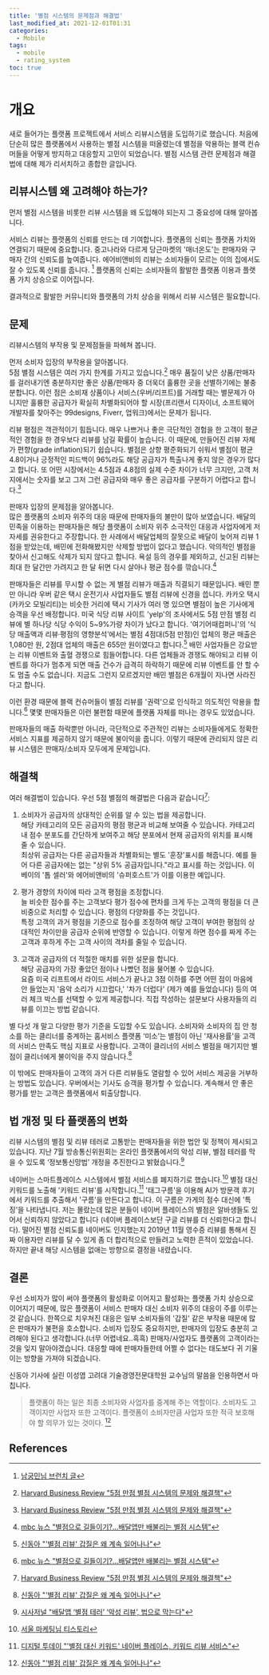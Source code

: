 ```yaml
---
title: '별점 시스템의 문제점과 해결법'
last_modified_at: 2021-12-01T01:31
categories:
  - Mobile
tags:
  - mobile
  - rating_system
toc: true
---
```


# 개요
새로 들어가는 플랫폼 프로젝트에서 서비스 리뷰시스템을 도입하기로 했습니다. 처음에 단순히 많은 플랫폼에서 사용하는 별점 시스템을 떠올렸는데 별점을 악용하는 블랙 컨슈머들을 어떻게 방지하고 대응할지 고민이 되었습니다. 별점 시스템 관련 문제점과 해결법에 대해 제가 리서치하고 종합한 글입니다. 


## 리뷰시스템 왜 고려해야 하는가?
먼저 별점 시스템을 비롯한 리뷰 시스템을 왜 도입해야 되는지 그 중요성에 대해 알아봅니다. 

서비스 리뷰는 플랫폼의 신뢰를 만드는 데 기여합니다. 플랫폼의 신뢰는 플랫폼 가치와 연결되기 때문에 중요합니다. 
중고나라와 다르게 당근마켓의 '매너온도'는 판매자와 구매자 간의 신뢰도를 높여줍니다. 에어비앤비의 리뷰는 소비자들이 모르는 이의 집에서도 잘 수 있도록 신뢰를 줍니다. [^fn1] 플랫폼의 신뢰는 소비자들의 활발한 플랫폼 이용과 플랫폼 가치 상승으로 이어집니다. 

결과적으로 활발한 커뮤니티와 플랫폼의 가치 상승을 위해서 리뷰 시스템은 필요합니다.


## 문제 
리뷰시스템의 부작용 및 문제점들을 파헤쳐 봅니다. 

먼저 소비자 입장의 부작용을 알아봅니다. \
5점 별점 시스템은 여러 가지 한계를 가지고 있습니다.[^fn3] 매우 품질이 낮은 상품/판매자를 걸러내기엔 충분하지만 좋은 상품/판매자 중 더욱더 훌륭한 곳을 선별하기에는 불충분합니다. 이런 점은 소비재 상품이나 서비스(우버/리프트)를 거래할 때는 별문제가 아니지만 훌륭한 공급자가 확실히 차별화되어야 할 시장(프리랜서 디자이너, 소프트웨어 개발자를 찾아주는 99designs, Fiverr, 업워크)에서는 문제가 됩니다.  

리뷰 평점은 객관적이기 힘듭니다. 매우 나쁘거나 좋은 극단적인 경험을 한 고객이 평균적인 경험을 한 경우보다 리뷰를 남길 확률이 높습니다. 이 때문에, 만들어진 리뷰 자체가 편향(grade inflation)되기 쉽습니다. 별점은 상향 평준화되기 쉬워서 별점이 평균 4.8이거나 긍정적인 피드백이 96%라도 해당 공급자가 특출나게 좋지 않은 경우가 많다고 합니다. 또 어떤 시장에서는 4.5점과 4.8점의 실제 수준 차이가 너무 크지만, 고객 처지에서는 숫자를 보고 그저 그런 공급자와 매우 좋은 공급자를 구분하기 어렵다고 합니다.[^fn3]

판매자 입장의 문제점을 알아봅니다.\
많은 플랫폼의 소비자 위주의 대응 때문에 판매자들의 불만이 많아 보였습니다. 배달의 민족을 이용하는 판매자들은 해당 플랫폼이 소비자 위주 소극적인 대응과 사업자에게 저자세를 권유한다고 주장합니다. 한 사례에서 배달업체의 잘못으로 배달이 늦어져 리뷰 1점을 받았는데, 배민에 전화해봤지만 삭제할 방법이 없다고 했습니다. 악의적인 별점을 찾아서 신고해도 삭제가 되지 않다고 합니다. 욕설 등의 경우를 제외하고, 신고된 리뷰는 최대 한 달간만 가려지고 한 달 뒤면 다시 살아나 평균 점수를 깎습니다.[^fn2] 


판매자들은 리뷰를 무시할 수 없는 게 별점 리뷰가 매출과 직결되기 때문입니다. 배민 뿐만 아니라 우버 같은 택시 운전기사 사업자들도 별점 리뷰에 신경을 씁니다. 카카오 택시(카카오 모빌리티)는 비슷한 거리에 택시 기사가 여러 명 있으면 별점이 높은 기사에게 승객을 우선 배정합니다. 미국 식당 리뷰 사이트 'yelp'의 조사에서도 5점 만점 별점 리뷰에 별 하나당 식당 수익이 5~9%가량 차이가 났다고 합니다. '여기어때컴퍼니'의 ‘식당 매출액과 리뷰·평점의 영향분석’에서는 별점 4점대(5점 만점)인 업체의 평균 매출은 1,080만 원, 2점대 업체의 매출은 655만 원이였다고 합니다.[^fn4] 배민 사업자들은 강요받는 리뷰 이벤트와 출혈 경쟁으로 힘들어합니다. 다른 업체들과 경쟁도 해야되고 리뷰 이벤트를 하다가 멈추게 되면 매출 건수가 급격히 하락하기 때문에 리뷰 이벤트를 안 할 수도 멈출 수도 없습니다. 지금도 그런지 모르겠지만 배민 별점은 6개월이 지나면 사라진다고 합니다. 

이런 환경 때문에 블랙 컨슈머들이 별점 리뷰를 '권력'으로 인식하고 의도적인 악용을 합니다.[^fn2] 몇몇 판매자들은 이런 불편함 때문에 플랫폼 자체를 떠나는 경우도 있었습니다.

판매자들의 매출 하락뿐만 아니라, 극단적으로 주관적인 리뷰는 소비자들에게도 정확한 서비스 지표를 제공하지 않기 때문에 불이익을 줍니다. 이렇기 때문에 관리되지 않은 리뷰 시스템은 판매자/소비자 모두에게 문제입니다.



## 해결책 

여러 해결법이 있습니다. 
우선 5점 별점의 해결법은 다음과 같습니다[^fn3]:

1. 소비자가 공급자의 상대적인 순위를 알 수 있는 법을 제공합니다. \
해당 카테고리의 모든 공급자의 평점 평균과 비교해 보여줄 수 있습니다. 카테고리 내 점수 분포도를 간단하게 보여주고 해당 분포에서 현재 공급자의 위치를 표시해 줄 수 있습니다. \
최상위 공급자는 다른 공급자들과 차별화되는 별도 '훈장'표시를 해줍니다. 예를 들어 다른 공급자에는 없는 "상위 5% 공급자입니다."라고 표시를 하는 것입니다. 이베이의 '톱 셀러'와 에어비앤비의 '슈퍼호스트'가 이를 이용한 예입니다. 

2. 평가 경향의 차이에 따라 고객 평점을 조정합니다. \
늘 비슷한 점수를 주는 고객보다 평가 점수에 편차를 크게 두는 고객의 평점을 더 큰 비중으로 처리할 수 있습니다. 평점의 다양화를 주는 것입니다. \
특정 고객의 과거 평점을 기준으로 점수를 조정하여 해당 고객이 부여한 평점의 상대적인 차이만을 공급자 순위에 반영할 수 있습니다. 이렇게 하면 점수를 짜게 주는 고객과 후하게 주는 고객 사이의 격차를 줄일 수 있습니다. 

3. 고객과 공급자의 더 적절한 매치를 위한 설문을 합니다. \
해당 공급자의 가장 좋았던 점이나 나빴던 점을 물어볼 수 있습니다. \
요즘 미국 리프트에서 라이드 서비스가 끝나고 3점 이하를 주면 어떤 점이 마음에 안 들었는지 '음악 소리가 시끄럽다,' '차가 더럽다' (제가 예를 들었습니다) 등의 여러 체크 박스를 선택할 수 있게 제공합니다. 직접 작성하는 설문보다 사용자들의 리뷰를 이끄는 방법 같습니다.


별 다섯 개 말고 다양한 평가 기준을 도입할 수도 있습니다. 
소비자와 소비자의 집 안 청소를 하는 클리너를 중계하는 홈서비스 플랫폼 ‘미소’는 별점이 아닌 '재사용률'을 고객의 서비스 만족도 핵심 지표로 사용합니다. 고객이 클리너의 서비스 별점을 매기지만 별점이 클리너에게 불이익을 주지 않습니다.[^fn4]

이 밖에도 판매자들이 고객의 과거 다른 리뷰들도 열람할 수 있어 서비스 제공을 거부하는 방법도 있습니다. 우버에서는 기사도 승객을 평가할 수 있습니다. 계속해서 안 좋은 평가를 받는 고객은 플랫폼에서 퇴출당합니다. 


## 법 개정 및 타 플랫폼의 변화

리뷰 시스템의 별점 및 리뷰 테러로 고통받는 판매자들을 위한 법안 및 정책이 제시되고 있습니다. 지난 7월 방송통신위원회는 온라인 플랫폼에서의 악성 리뷰, 별점 테러를 막을 수 있도록 ‘정보통신망법’ 개정을 추진한다고 밝혔습니다.[^fn5]

네이버는 스마트플레이스 시스템에서 별점 서비스를 폐지하기로 했습니다.[^fn6] 별점 대신 키워드를 노출해 '키워드 리뷰'를 시작합니다.[^fn7] '태그구름'을 이용해 AI가 방문객 후기에서 키워드를 추출해서 '구름'을 만든다고 합니다. 이 구름은 가게의 점수 대신에 '특징'을 나타냅니다. 
저는 몰랐는데 많은 분들이 네이버 플레이스의 별점은 알바생들도 있어서 신뢰하지 않았다고 합니다 (네이버 플레이스보단 구글 리뷰를 더 신뢰한다고 합니다). 떨어진 별점 신뢰도를 네이버도 인지했는지 2019년 11월 영수증 리뷰를 통해서 진짜 이용자만 리뷰를 달 수 있게 좀 더 합리적으로 만들려고 노력한 흔적이 있었습니다. 하지만 끝내 해당 시스템을 없애는 방향으로 결정을 내렸습니다. 



## 결론
우선 소비자가 많이 써야 플랫폼의 활성화로 이어지고 활성화는 플랫폼 가치 상승으로 이어지기 때문에, 많은 플랫폼이 서비스 판매자 대신 소비자 위주의 대응이 주를 이루는 것 같습니다. 한쪽으로 치우쳐진 대응은 일부 소비자들의 '갑질' 같은 부작용 때문에 많은 판매자가 불편을 호소합니다. 소비자 입장도 중요하지만, 판매자의 입장도 충분히 고려해야 된다고 생각합니다.(너무 어렵네요..흑흑)
판매자/사업자도 플랫폼의 고객이라는 것을 잊지 말아야겠습니다. 대응할 때에 판매자들한테 어쩔 수 없다는 태도보다 귀 기울이는 방향을 가져야 되겠습니다. 

신동아 기사에 실린 이성엽 고려대 기술경영전문대학원 교수님의 말씀을 인용하면서 마칩니다. 
> 플랫폼이 하는 일은 최종 소비자와 사업자를 중계해 주는 역할이다. 소비자도 고객이지만 사업자 또한 고객이다. 플랫폼이 소비자만큼 사업자 또한 적극 보호해야 할 의무가 있는 것이다. [^fn4]



## References
[^fn1]: [남궁민님 브런치 글](https://brunch.co.kr/@nmgngmn/223)
[^fn2]: [mbc 뉴스 "별점으로 길들이기?…배달앱만 배불리는 별점 시스템"](https://imnews.imbc.com/replay/2021/nwdesk/article/6122369_34936.html)

[^fn3]: [Harvard Business Review "5점 만점 별점 시스템의 문제와 해결책"](https://www.hbrkorea.com/article/view/atype/ma/category_id/3_1/article_no/1411)

[^fn4]: [신동아 "'별점 리뷰' 갑질은 왜 계속 일어나나"](https://shindonga.donga.com/3/home/13/2805601/1)

[^fn5]: [시사저널 "배달앱 ‘별점 테러’ ‘악성 리뷰’, 법으로 막는다"](https://www.sisajournal.com/news/articleView.html?idxno=220589)

[^fn6]: [서울 마케팅님 티스토리](https://seoulmarketing.tistory.com/26)

[^fn7]: [디지털 투데이 "'별점 대신 키워드' 네이버 플레이스, 키워드 리뷰 서비스"](https://www.digitaltoday.co.kr/news/articleView.html?idxno=422359)